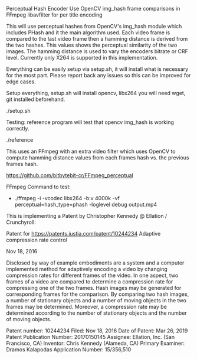Perceptual Hash Encoder
Use OpenCV img_hash frame comparisons in FFmpeg libavfilter for per title encoding

This will use perceptual hashes from OpenCV's img_hash module which includes PHash
and it the main algorithm used. Each video frame is compared to the last video frame
then a hamming distance is derived from the two hashes. This values shows the perceptual
similarity of the two images. The hamming distance is used to vary the encoders bitrate
or CRF level. Currently only X264 is supported in this implementation. 

Everything can be easily setup via setup.sh, it will install what is necessary
for the most part. Please report back any issues so this can be improved for edge cases.

Setup everything, setup.sh will install opencv, libx264
you will need wget, git installed beforehand.

./setup.sh

Testing: reference program will test that opencv img_hash is working correctly.

./reference

This uses an FFmpeg with an extra video filter which uses OpenCV to
compute hamming distance values from each frames hash vs. the previous
frames hash. 

https://github.com/bitbytebit-cr/FFmpeg_perceptual

FFmpeg Command to test:
- ./ffmpeg -i <intput file> -vcodec libx264 -b:v 4000k -vf perceptual=hash_type=phash -loglevel debug output.mp4

This is implementing a Patent by Christopher Kennedy @ Ellation / Crunchyroll:

Patent for https://patents.justia.com/patent/10244234
Adaptive compression rate control

Nov 18, 2016

Disclosed by way of example embodiments are a system and a computer implemented
method for adaptively encoding a video by changing compression rates for
different frames of the video. In one aspect, two frames of a video are
compared to determine a compression rate for compressing one of the two frames.
Hash images may be generated for corresponding frames for the comparison.
By comparing two hash images, a number of stationary objects and a number of
moving objects in the two frames may be determined. Moreover, a compression rate
may be determined according to the number of stationary objects and
the number of moving objects.

Patent number: 10244234 Filed: Nov 18, 2016 Date of Patent: Mar 26, 2019 Patent Publication Number: 20170150145
Assignee: Ellation, Inc. (San Francisco, CA) Inventor: Chris Kennedy (Alameda, CA) Primary Examiner: Dramos Kalapodas
Application Number: 15/356,510
